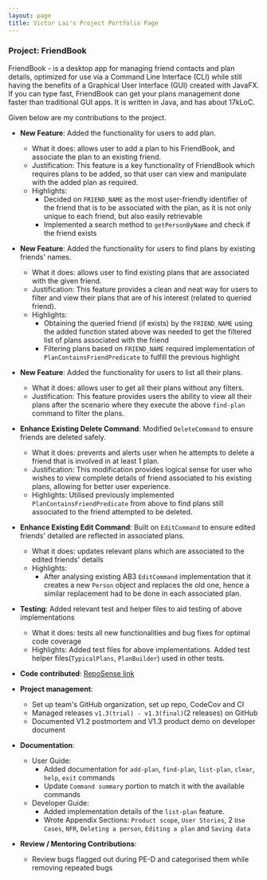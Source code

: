 ```yaml
---
layout: page
title: Victor Lai's Project Portfolio Page
---
```


### Project: FriendBook

FriendBook - is a desktop app for managing friend contacts and plan details,
optimized for use via a Command Line Interface (CLI) while still having the benefits of a Graphical User Interface (GUI) created with JavaFX.
If you can type fast, FriendBook can get your plans management done faster than traditional GUI apps.
It is written in Java, and has about 17kLoC.

Given below are my contributions to the project.

* **New Feature**: Added the functionality for users to add plan.
  * What it does: allows user to add a plan to his FriendBook, and associate the plan to an existing friend.
  * Justification: This feature is a key functionality of FriendBook which requires plans to be added, so that user can view and manipulate with
  the added plan as required.
  * Highlights:
    * Decided on `FRIEND_NAME` as the most user-friendly identifier of the friend that is to be associated with the plan,
    as it is not only unique to each friend, but also easily retrievable
    * Implemented a search method to `getPersonByName` and check if the friend exists

* **New Feature**: Added the functionality for users to find plans by existing friends' names.
  * What it does: allows user to find existing plans that are associated with the given friend.
  * Justification: This feature provides a clean and neat way for users to filter and view their plans that are of his
  interest (related to queried friend).
  * Highlights:
    * Obtaining the queried friend (if exists) by the `FRIEND_NAME` using the added function stated above was
    needed to get the filtered list of plans associated with the friend
    * Filtering plans based on `FRIEND_NAME` required implementation of `PlanContainsFriendPredicate` to fulfill the previous highlight

* **New Feature**: Added the functionality for users to list all their plans.
  * What it does: allows user to get all their plans without any filters.
  * Justification: This feature provides users the ability to view all their plans after the scenario where they execute the above `find-plan` command to filter
  the plans.

* **Enhance Existing Delete Command**: Modified `DeleteCommand` to ensure friends are deleted safely.
  * What it does: prevents and alerts user when he attempts to delete a friend that is involved in at least 1 plan.
  * Justification: This modification provides logical sense for user who wishes to view complete details of friend associated to his existing
  plans, allowing for better user experience.
  * Highlights: Utilised previously implemented `PlanContainsFriendPredicate` from above to find plans still associated to the friend attempted to be deleted.

* **Enhance Existing Edit Command**: Built on `EditCommand` to ensure edited friends' detailed are reflected in associated plans.
  * What it does: updates relevant plans which are associated to the edited friends' details
  * Highlights:
    * After analysing existing AB3 `EditCommand` implementation that it creates a new `Person` object and replaces the old one,
    hence a similar replacement had to be done in each associated plan.

* **Testing**: Added relevant test and helper files to aid testing of above implementations
  * What it does: tests all new functionalities and bug fixes for optimal code coverage
  * Highlights: Added test files for above implementations. Added test helper files(`TypicalPlans`, `PlanBuilder`) used in other tests.

* **Code contributed**: [RepoSense link](https://nus-cs2103-ay2324s1.github.io/tp-dashboard/?search=&sort=groupTitle&sortWithin=title&timeframe=commit&mergegroup=&groupSelect=groupByRepos&breakdown=true&checkedFileTypes=docs~functional-code~test-code~other&since=2023-09-22&tabOpen=true&tabType=authorship&tabAuthor=victorlaiyeeteng&tabRepo=AY2324S1-CS2103T-W16-4%2Ftp%5Bmaster%5D&authorshipIsMergeGroup=false&authorshipFileTypes=docs~functional-code~test-code~other&authorshipIsBinaryFileTypeChecked=false&authorshipIsIgnoredFilesChecked=false)

* **Project management**:
  * Set up team's GitHub organization, set up repo, CodeCov and CI
  * Managed releases `v1.3(trial) - v1.3(final)`(2 releases) on GitHub
  * Documented V1.2 postmortem and V1.3 product demo on developer document

* **Documentation**:
  * User Guide:
    * Added documentation for `add-plan`, `find-plan`, `list-plan`, `clear`, `help`, `exit` commands
    * Update `Command summary` portion to match it with the available commands
  * Developer Guide:
    * Added implementation details of the `list-plan` feature.
    * Wrote Appendix Sections: `Product scope`, `User Stories`, 2 `Use Cases`, `NFR`, 
    `Deleting a person`, `Editing a plan` and `Saving data`

* **Review / Mentoring Contributions**:
  * Review bugs flagged out during PE-D and categorised them while removing repeated bugs
